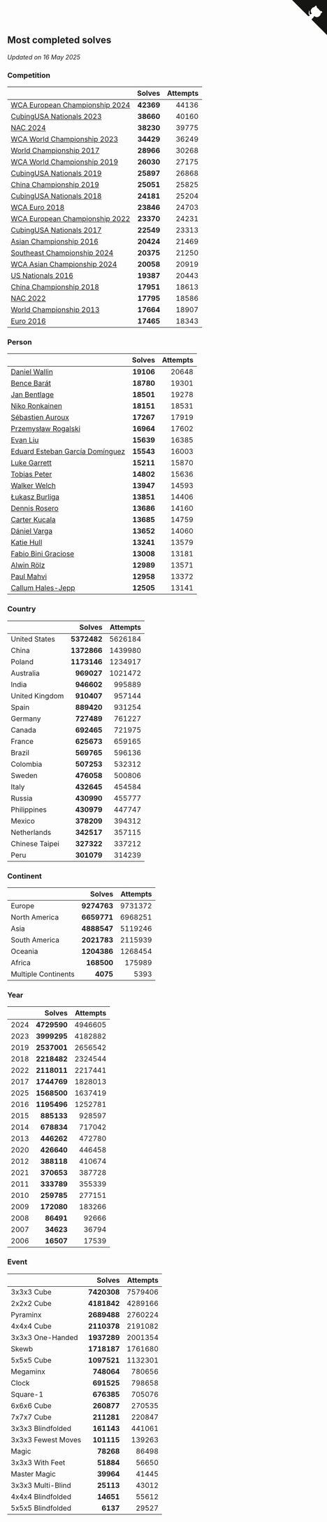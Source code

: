 ## Most completed solves

*Updated on 16 May 2025*


### Competition

|  | Solves | Attempts |
| :--- | ---: | ---: |
| [WCA European Championship 2024](https://www.worldcubeassociation.org/competitions/Euro2024) | **42369** | 44136 |
| [CubingUSA Nationals 2023](https://www.worldcubeassociation.org/competitions/CubingUSANationals2023) | **38660** | 40160 |
| [NAC 2024](https://www.worldcubeassociation.org/competitions/NAC2024) | **38230** | 39775 |
| [WCA World Championship 2023](https://www.worldcubeassociation.org/competitions/WC2023) | **34429** | 36249 |
| [World Championship 2017](https://www.worldcubeassociation.org/competitions/WC2017) | **28966** | 30268 |
| [WCA World Championship 2019](https://www.worldcubeassociation.org/competitions/WC2019) | **26030** | 27175 |
| [CubingUSA Nationals 2019](https://www.worldcubeassociation.org/competitions/CubingUSANationals2019) | **25897** | 26868 |
| [China Championship 2019](https://www.worldcubeassociation.org/competitions/ChinaChampionship2019) | **25051** | 25825 |
| [CubingUSA Nationals 2018](https://www.worldcubeassociation.org/competitions/CubingUSANationals2018) | **24181** | 25204 |
| [WCA Euro 2018](https://www.worldcubeassociation.org/competitions/Euro2018) | **23846** | 24703 |
| [WCA European Championship 2022](https://www.worldcubeassociation.org/competitions/Euro2022) | **23370** | 24231 |
| [CubingUSA Nationals 2017](https://www.worldcubeassociation.org/competitions/CubingUSANationals2017) | **22549** | 23313 |
| [Asian Championship 2016](https://www.worldcubeassociation.org/competitions/AsianChampionship2016) | **20424** | 21469 |
| [Southeast Championship 2024](https://www.worldcubeassociation.org/competitions/SoutheastChampionship2024) | **20375** | 21250 |
| [WCA Asian Championship 2024](https://www.worldcubeassociation.org/competitions/RubiksWCAAsianChampionship2024) | **20058** | 20919 |
| [US Nationals 2016](https://www.worldcubeassociation.org/competitions/USNationals2016) | **19387** | 20443 |
| [China Championship 2018](https://www.worldcubeassociation.org/competitions/ChinaChampionship2018) | **17951** | 18613 |
| [NAC 2022](https://www.worldcubeassociation.org/competitions/NAC2022) | **17795** | 18586 |
| [World Championship 2013](https://www.worldcubeassociation.org/competitions/WC2013) | **17664** | 18907 |
| [Euro 2016](https://www.worldcubeassociation.org/competitions/Euro2016) | **17465** | 18343 |

### Person

|  | Solves | Attempts |
| :--- | ---: | ---: |
| [Daniel Wallin](https://www.worldcubeassociation.org/persons/2013WALL03) | **19106** | 20648 |
| [Bence Barát](https://www.worldcubeassociation.org/persons/2008BARA01) | **18780** | 19301 |
| [Jan Bentlage](https://www.worldcubeassociation.org/persons/2010BENT01) | **18501** | 19278 |
| [Niko Ronkainen](https://www.worldcubeassociation.org/persons/2010RONK01) | **18151** | 18531 |
| [Sébastien Auroux](https://www.worldcubeassociation.org/persons/2008AURO01) | **17267** | 17919 |
| [Przemysław Rogalski](https://www.worldcubeassociation.org/persons/2013ROGA02) | **16964** | 17602 |
| [Evan Liu](https://www.worldcubeassociation.org/persons/2009LIUE01) | **15639** | 16385 |
| [Eduard Esteban García Domínguez](https://www.worldcubeassociation.org/persons/2011EDUA01) | **15543** | 16003 |
| [Luke Garrett](https://www.worldcubeassociation.org/persons/2017GARR05) | **15211** | 15870 |
| [Tobias Peter](https://www.worldcubeassociation.org/persons/2014PETE03) | **14802** | 15636 |
| [Walker Welch](https://www.worldcubeassociation.org/persons/2011WELC01) | **13947** | 14593 |
| [Łukasz Burliga](https://www.worldcubeassociation.org/persons/2013BURL01) | **13851** | 14406 |
| [Dennis Rosero](https://www.worldcubeassociation.org/persons/2010ROSE03) | **13686** | 14160 |
| [Carter Kucala](https://www.worldcubeassociation.org/persons/2015KUCA01) | **13685** | 14759 |
| [Dániel Varga](https://www.worldcubeassociation.org/persons/2008VARG01) | **13652** | 14060 |
| [Katie Hull](https://www.worldcubeassociation.org/persons/2010HULL01) | **13241** | 13579 |
| [Fabio Bini Graciose](https://www.worldcubeassociation.org/persons/2010GRAC02) | **13008** | 13181 |
| [Alwin Rölz](https://www.worldcubeassociation.org/persons/2016ROLZ01) | **12989** | 13571 |
| [Paul Mahvi](https://www.worldcubeassociation.org/persons/2012MAHV01) | **12958** | 13372 |
| [Callum Hales-Jepp](https://www.worldcubeassociation.org/persons/2012HALE01) | **12505** | 13141 |

### Country

|  | Solves | Attempts |
| :--- | ---: | ---: |
| United States | **5372482** | 5626184 |
| China | **1372866** | 1439980 |
| Poland | **1173146** | 1234917 |
| Australia | **969027** | 1021472 |
| India | **946602** | 995889 |
| United Kingdom | **910407** | 957144 |
| Spain | **889420** | 931254 |
| Germany | **727489** | 761227 |
| Canada | **692465** | 721975 |
| France | **625673** | 659165 |
| Brazil | **569765** | 596136 |
| Colombia | **507253** | 532312 |
| Sweden | **476058** | 500806 |
| Italy | **432645** | 454584 |
| Russia | **430990** | 455777 |
| Philippines | **430979** | 447747 |
| Mexico | **378209** | 394312 |
| Netherlands | **342517** | 357115 |
| Chinese Taipei | **327322** | 337212 |
| Peru | **301079** | 314239 |

### Continent

|  | Solves | Attempts |
| :--- | ---: | ---: |
| Europe | **9274763** | 9731372 |
| North America | **6659771** | 6968251 |
| Asia | **4888547** | 5119246 |
| South America | **2021783** | 2115939 |
| Oceania | **1204386** | 1268454 |
| Africa | **168500** | 175989 |
| Multiple Continents | **4075** | 5393 |

### Year

|  | Solves | Attempts |
| :--- | ---: | ---: |
| 2024 | **4729590** | 4946605 |
| 2023 | **3999295** | 4182882 |
| 2019 | **2537001** | 2656542 |
| 2018 | **2218482** | 2324544 |
| 2022 | **2118011** | 2217441 |
| 2017 | **1744769** | 1828013 |
| 2025 | **1568500** | 1637419 |
| 2016 | **1195496** | 1252781 |
| 2015 | **885133** | 928597 |
| 2014 | **678834** | 717042 |
| 2013 | **446262** | 472780 |
| 2020 | **426640** | 446458 |
| 2012 | **388118** | 410674 |
| 2021 | **370653** | 387728 |
| 2011 | **333789** | 355339 |
| 2010 | **259785** | 277151 |
| 2009 | **172080** | 183266 |
| 2008 | **86491** | 92666 |
| 2007 | **34623** | 36794 |
| 2006 | **16507** | 17539 |

### Event

|  | Solves | Attempts |
| :--- | ---: | ---: |
| 3x3x3 Cube | **7420308** | 7579406 |
| 2x2x2 Cube | **4181842** | 4289166 |
| Pyraminx | **2689488** | 2760224 |
| 4x4x4 Cube | **2110378** | 2191082 |
| 3x3x3 One-Handed | **1937289** | 2001354 |
| Skewb | **1718187** | 1761680 |
| 5x5x5 Cube | **1097521** | 1132301 |
| Megaminx | **748064** | 780656 |
| Clock | **691525** | 798658 |
| Square-1 | **676385** | 705076 |
| 6x6x6 Cube | **260877** | 270535 |
| 7x7x7 Cube | **211281** | 220847 |
| 3x3x3 Blindfolded | **161143** | 441061 |
| 3x3x3 Fewest Moves | **101115** | 139263 |
| Magic | **78268** | 86498 |
| 3x3x3 With Feet | **51884** | 56650 |
| Master Magic | **39964** | 41445 |
| 3x3x3 Multi-Blind | **25113** | 43012 |
| 4x4x4 Blindfolded | **14651** | 55612 |
| 5x5x5 Blindfolded | **6137** | 29527 |


<a href="https://github.com/jonatanklosko/wca_statistics" class="github-corner" aria-label="View source on Github"><svg width="80" height="80" viewBox="0 0 250 250" style="fill:#151513; color:#fff; position: absolute; top: 0; border: 0; right: 0;" aria-hidden="true"><path d="M0,0 L115,115 L130,115 L142,142 L250,250 L250,0 Z"></path><path d="M128.3,109.0 C113.8,99.7 119.0,89.6 119.0,89.6 C122.0,82.7 120.5,78.6 120.5,78.6 C119.2,72.0 123.4,76.3 123.4,76.3 C127.3,80.9 125.5,87.3 125.5,87.3 C122.9,97.6 130.6,101.9 134.4,103.2" fill="currentColor" style="transform-origin: 130px 106px;" class="octo-arm"></path><path d="M115.0,115.0 C114.9,115.1 118.7,116.5 119.8,115.4 L133.7,101.6 C136.9,99.2 139.9,98.4 142.2,98.6 C133.8,88.0 127.5,74.4 143.8,58.0 C148.5,53.4 154.0,51.2 159.7,51.0 C160.3,49.4 163.2,43.6 171.4,40.1 C171.4,40.1 176.1,42.5 178.8,56.2 C183.1,58.6 187.2,61.8 190.9,65.4 C194.5,69.0 197.7,73.2 200.1,77.6 C213.8,80.2 216.3,84.9 216.3,84.9 C212.7,93.1 206.9,96.0 205.4,96.6 C205.1,102.4 203.0,107.8 198.3,112.5 C181.9,128.9 168.3,122.5 157.7,114.1 C157.9,116.9 156.7,120.9 152.7,124.9 L141.0,136.5 C139.8,137.7 141.6,141.9 141.8,141.8 Z" fill="currentColor" class="octo-body"></path></svg></a><style>.github-corner:hover .octo-arm{animation:octocat-wave 560ms ease-in-out}@keyframes octocat-wave{0%,100%{transform:rotate(0)}20%,60%{transform:rotate(-25deg)}40%,80%{transform:rotate(10deg)}}@media (max-width:500px){.github-corner:hover .octo-arm{animation:none}.github-corner .octo-arm{animation:octocat-wave 560ms ease-in-out}}</style>
